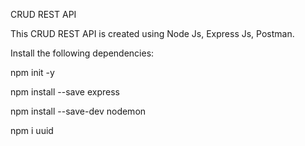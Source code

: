 CRUD REST API

This CRUD REST API is created using Node Js, Express Js, Postman.



Install the following dependencies:

npm init -y

npm install --save express

npm install --save-dev nodemon

npm i uuid  

